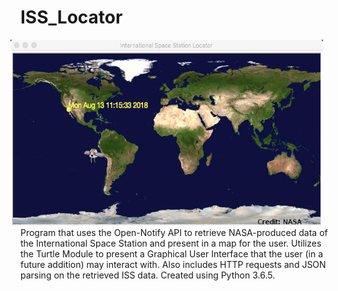 # ISS_Locator

<img align = "right" src = "SampleImages/ISS_Map.png" width = "500" height = "300" hspace = "20" alt = "Homescreen" />

Program that uses the Open-Notify API to retrieve NASA-produced data of the International Space Station and present in a map for the user. Utilizes the Turtle Module to present a Graphical User Interface that the user (in a future addition) may interact with. Also includes HTTP requests and JSON parsing on the retrieved ISS data. Created using Python 3.6.5.




